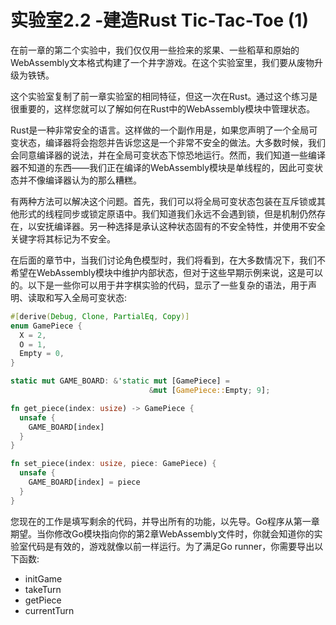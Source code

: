 # 实验室2.2 -建造Rust Tic-Tac-Toe (1)

在前一章的第二个实验中，我们仅仅用一些捡来的浆果、一些稻草和原始的WebAssembly文本格式构建了一个井字游戏。在这个实验室里，我们要从废物升级为铁锈。

这个实验室复制了前一章实验室的相同特征，但这一次在Rust。通过这个练习是很重要的，这样您就可以了解如何在Rust中的WebAssembly模块中管理状态。

Rust是一种非常安全的语言。这样做的一个副作用是，如果您声明了一个全局可变状态，编译器将会抱怨并告诉您这是一个非常不安全的做法。大多数时候，我们会同意编译器的说法，并在全局可变状态下惊恐地运行。然而，我们知道一些编译器不知道的东西——我们正在编译的WebAssembly模块是单线程的，因此可变状态并不像编译器认为的那么糟糕。

有两种方法可以解决这个问题。首先，我们可以将全局可变状态包装在互斥锁或其他形式的线程同步或锁定原语中。我们知道我们永远不会遇到锁，但是机制仍然存在，以安抚编译器。另一种选择是承认这种状态固有的不安全特性，并使用不安全关键字将其标记为不安全。

在后面的章节中，当我们讨论角色模型时，我们将看到，在大多数情况下，我们不希望在WebAssembly模块中维护内部状态，但对于这些早期示例来说，这是可以的。以下是一些你可以用于井字棋实验的代码，显示了一些复杂的语法，用于声明、读取和写入全局可变状态:

```rust
#[derive(Debug, Clone, PartialEq, Copy)]
enum GamePiece {
  X = 2,
  O = 1,
  Empty = 0,
}

static mut GAME_BOARD: &'static mut [GamePiece] =
                               &mut [GamePiece::Empty; 9];

fn get_piece(index: usize) -> GamePiece {
  unsafe {
    GAME_BOARD[index]
  }
}

fn set_piece(index: usize, piece: GamePiece) {
  unsafe {
    GAME_BOARD[index] = piece
  }
}
```

您现在的工作是填写剩余的代码，并导出所有的功能，以先导。Go程序从第一章期望。当你修改Go模块指向你的第2章WebAssembly文件时，你就会知道你的实验室代码是有效的，游戏就像以前一样运行。为了满足Go runner，你需要导出以下函数:
- initGame
- takeTurn
- getPiece
- currentTurn